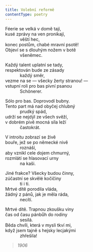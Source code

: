 ```yaml
---
title: Volební reformě
contentType: poetry
---
```


<section>

Féerie se velká v domě tají,  
kusé zprávy na ven pronikají,  
            věští hec,  
konec postům, chabé mravní psotě!  
Objeví se s dlouhým nožem v botě  
            všeněmec.

</section>

<section>

Každý talent uplatní se tady,  
respektován bude ze zásady  
            každý směr,  
vezme na se — všecky žerty stranou! —  
vstupní roli pro bas pivní psanou  
            Schönerer.

</section>

<section>

Sólo pro bas. Doprovodí bubny.  
Tento part má nad obyčej chlubný  
            prudký spád,  
udrží se nejdýl ze všech svěží,  
v dobrém pivě mocná síla leží  
            častokrát.

</section>

<section>

V introitu zobrazí se živě  
bouře, jež se po německé nivě  
            roznáší,  
aby vznikl cele dojem chmurný,  
rozmlátí se hlasovací urny  
            na kaši.

</section>

<section>

Jiné frakce? Všecky budou činny,  
zúčastní se skvělé kočičiny  
            ti i ti.  
Mrtvé dítě porodila vláda,  
žádný z pánů, jak je měla ráda,  
            necítí.

</section>

<section>

Mrtvé dítě. Trapnou zkoušku viny  
čas od času pánbůh do rodiny  
            sesílá.  
Běda chvíli, která v mysli tkví mi,  
když jsem tajně s hejsky lecjakými  
            zhřešila!

</section>

<section>

> _1906_

</section>
